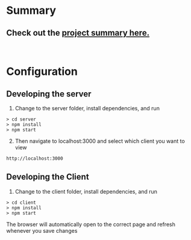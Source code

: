 # Summary

## Check out the [project summary here.](./notes/project-notes.md)
<br>


# Configuration

## Developing the server

1. Change to the server folder, install dependencies, and run
```
> cd server
> npm install
> npm start
```

2. Then navigate to localhost:3000 and select which client you want to view
```
http://localhost:3000
```


## Developing the Client

1. Change to the client folder, install dependencies, and run
```
> cd client
> npm install
> npm start
```

The browser will automatically open to the correct page and refresh whenever you save changes
